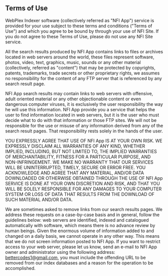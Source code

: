 ## Terms of Use
WebPlex Indexer software (collectively referred as "NFI App") service is provided for your use subject to these terms and conditions ("Terms of Use") and which you agree to be bound by through your use of NFI Site. If you do not agree to these Terms of Use, please do not use any NFI Site service.

All the search results produced by NFI App contains links to files or archives located in web servers around the world, these files represent software, photos, video, text, graphics, music, sounds or any other material (collectively, referred as "content") that may be protected by copyrights, patents, trademarks, trade secrets or other proprietary rights, we assumes no responsibility for the content of any FTP server that is referenced by any search result page.

NFI App search results may contain links to web servers with offensive, adult oriented material or any other objectionable content or even dangerous computer viruses, it is exclusively the user responsibility the way he will use this information. NFI App provide you a service that helps the user to find information located in web servers, but it is the user who must decide what to do with that information or those FTP sites. We will not be responsible for the use or misuse of any information derived from any of the search result pages. That responsibility rests solely in the hands of the user.

YOU EXPRESSLY AGREE THAT USE OF NFI App IS AT YOUR OWN RISK. WE EXPRESSLY DISCLAIM ALL WARRANTIES OF ANY KIND, WHETHER IMPLIED, INCLUDING, BUT NOT LIMITED TO, THE IMPLIED WARRANTIES OF MERCHANTABILITY, FITNESS FOR A PARTICULAR PURPOSE, AND NON-INFRINGEMENT. WE MAKE NO WARRANTY THAT OUR SERVICES WILL BE UNINTERRUPTED, TIMELY, SECURE OR ERROR FREE. YOU ACKNOWLEDGE AND AGREE THAT ANY MATERIAL, AND/OR DATA DOWNLOADED OR OTHERWISE OBTAINED THROUGH THE USE OF NFI App SERVICE IS DONE AT YOUR OWN DISCRETION AND RISK, AND THAT YOU WILL BE SOLELY RESPONSIBLE FOR ANY DAMAGES TO YOUR COMPUTER SYSTEM OR LOSS OF DATA THAT RESULTS FROM THE DOWNLOAD OF SUCH MATERIAL AND/OR DATA.

We are sometimes asked to remove links from our search results pages. We address these requests on a case-by-case basis and in general, follow the guidelines below: web servers are identified, indexed and catalogued automatically with software, which means there is no advance review by human beings. Given the enormous volume of information added to and changed on a daily basis, we cannot operate in any other way. This means that we do not screen information posted to NFI App. If you want to restrict access to your web server, please let us know, send an e-mail to NFI App owner and administrator using the following address: bettercodes1@gmail.com, you must include the offending URL to be removed from our index databases and a reason for the operation to be accomplished.
